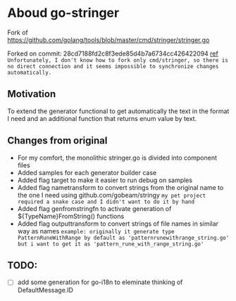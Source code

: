 # Aboud go-stringer

Fork of https://github.com/golang/tools/blob/master/cmd/stringer/stringer.go

Forked on commit: 28cd7188fd2c8f3ede85d4b7a6734cc426422094 [ref](https://github.com/golang/tools/commit/28cd7188fd2c8f3ede85d4b7a6734cc426422094 "GitHub Golang/Tools Commit 28cd718") `Unfortunately, I don't know how to fork only cmd/stringer, so there is no direct connection and it seems impossible to synchronize changes automatically.`

## Motivation

To extend the generator functional to get automatically the text in the format I need and an additional function that returns enum value by text.

## Changes from original

- For my comfort, the monolithic stringer.go is divided into component files
- Added samples for each generator builder case
- Added flag target to make it easier to run debug on samples
- Added flag nametransform to convert strings from the original name to the one I need using github.com/gobeam/stringy `my pet project required a snake case and I didn't want to do it by hand`
- Added flag genfromstringfn to activate generation of ${TypeName}FromString() functions
- Added flag outputtransform to convert strings of file names in similar way as names `example: originally it generate type PatternRuneWithRange by default as 'patternrunewithrange_string.go' but i want to get it as 'pattern_rune_with_range_string.go'`

## TODO:

- [ ] add some generation for go-i18n to eleminate thinking of DefaultMessage.ID
